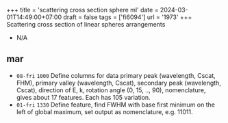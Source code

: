 +++
title = 'scattering cross section sphere ml'
date = 2024-03-01T14:49:00+07:00
draft = false
tags = ['fi6094']
url = '1973'
+++
Scattering cross section of linear spheres arrangements
<!--more-->

+ N/A


## mar
+ `08-fri` `1000` Define columns for data primary peak (wavelength, Cscat, FHM), primary valley (wavelength, Cscat), secondary peak (wavelength, Cscat), direction of E, k, rotation angle (0, 15, .., 90), nomenclature, gives about 17 features. Each has 105 variation.
+ `01-fri` `1330` Define feature, find FWHM with base first minimum on the left of global maximum, set output as nomenclature, e.g. 11011.
